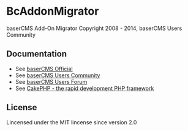 BcAddonMigrator
==========
baserCMS Add-On Migrator
Copyright 2008 - 2014, baserCMS Users Community  

Documentation
-------------

- See [baserCMS Official](http://basercms.net/)
- See [baserCMS Users Community](http://sites.google.com/site/baserusers/)
- See [baserCMS Users Forum](http://forum.basercms.net/)
- See [CakePHP - the rapid development PHP framework](http://cakephp.jp)

License
-------

Lincensed under the MIT lincense since version 2.0